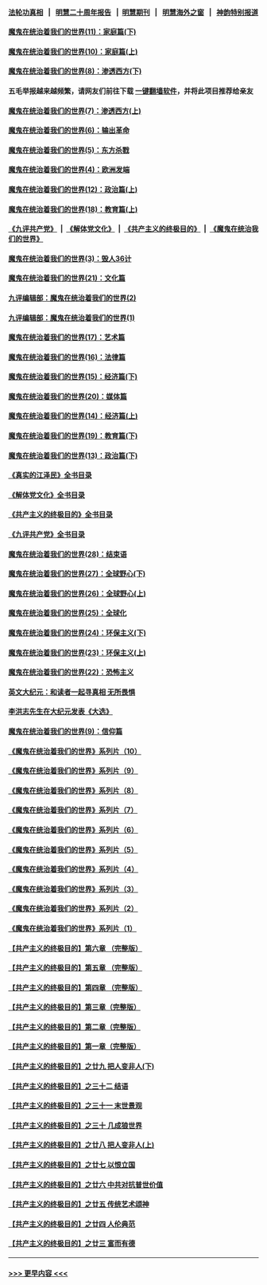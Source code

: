 #### [法轮功真相](https://github.com/gfw-breaker/truth/blob/master/README.md?t=0) &nbsp;&nbsp;|&nbsp;&nbsp; [明慧二十周年报告](https://github.com/gfw-breaker/mh-reports/blob/master/README.md?t=0) &nbsp;&nbsp;|&nbsp;&nbsp;[明慧期刊](https://github.com/gfw-breaker/mh-qikan) &nbsp;&nbsp;|&nbsp;&nbsp; [明慧海外之窗](https://github.com/gfw-breaker/mh-news/blob/master/README.md?t=0) &nbsp;&nbsp;|&nbsp;&nbsp; [神韵特别报道](https://github.com/gfw-breaker/mh-news/blob/master/shenyun.md?t=0)
#### [魔鬼在统治着我们的世界(11)：家庭篇(下)](../pages/nsc422/n10440961.md?t=01032143) 
#### [魔鬼在统治着我们的世界(10)：家庭篇(上)](../pages/nsc422/n10435448.md?t=01032143) 
#### [魔鬼在统治着我们的世界(8)：渗透西方(下)](../pages/nsc422/n10429603.md?t=01032143) 
#### 五毛举报越来越频繁，请网友们前往下载 [一键翻墙软件](https://github.com/gfw-breaker/ssr-accounts)，并将此项目推荐给亲友
#### [魔鬼在统治着我们的世界(7)：渗透西方(上)](../pages/nsc422/n10426013.md?t=01032143) 
#### [魔鬼在统治着我们的世界(6)：输出革命](../pages/nsc422/n10421536.md?t=01032143) 
#### [魔鬼在统治着我们的世界(5)：东方杀戮](../pages/nsc422/n10417707.md?t=01032143) 
#### [魔鬼在统治着我们的世界(4)：欧洲发端](../pages/nsc422/n10414890.md?t=01032143) 
#### [魔鬼在统治着我们的世界(12)：政治篇(上)](../pages/nsc422/n10444576.md?t=01032143) 
#### [魔鬼在统治着我们的世界(18)：教育篇(上)](../pages/nsc422/n10526970.md?t=01032143) 
#### [《九评共产党》](https://github.com/begood0513/9ping.md/blob/master/README.md) &nbsp;|&nbsp; [《解体党文化》](../../../../jtdwh.md/blob/master/README.md)  &nbsp;|&nbsp; [《共产主义的终极目的》](../../../../gczydzjmd.md/blob/master/README.md) &nbsp;|&nbsp; [《魔鬼在统治我们的世界》](../../../../mgztzwmdsj.md/blob/master/README.md) 
#### [魔鬼在统治着我们的世界(3)：毁人36计](../pages/nsc422/n10411583.md?t=01032143) 
#### [魔鬼在统治着我们的世界(21)：文化篇](../pages/nsc422/n10597706.md?t=01032143) 
#### [九评编辑部：魔鬼在统治着我们的世界(2)](../pages/nsc422/n10410036.md?t=01032143) 
#### [九评编辑部：魔鬼在统治着我们的世界(1)](../pages/nsc422/n10406825.md?t=01032143) 
#### [魔鬼在统治着我们的世界(17)：艺术篇](../pages/nsc422/n10499093.md?t=01032143) 
#### [魔鬼在统治着我们的世界(16)：法律篇](../pages/nsc422/n10485969.md?t=01032143) 
#### [魔鬼在统治着我们的世界(15)：经济篇(下)](../pages/nsc422/n10469975.md?t=01032143) 
#### [魔鬼在统治着我们的世界(20)：媒体篇](../pages/nsc422/n10586579.md?t=01032143) 
#### [魔鬼在统治着我们的世界(14)：经济篇(上)](../pages/nsc422/n10457370.md?t=01032143) 
#### [魔鬼在统治着我们的世界(19)：教育篇(下)](../pages/nsc422/n10564808.md?t=01032143) 
#### [魔鬼在统治着我们的世界(13)：政治篇(下)](../pages/nsc422/n10448270.md?t=01032143) 
#### [《真实的江泽民》全书目录](../pages/nsc422/n13721399.md?t=01032143) 
#### [《解体党文化》全书目录](../pages/nsc422/n13721157.md?t=01032143) 
#### [《共产主义的终极目的》全书目录](../pages/nsc422/n13721048.md?t=01032143) 
#### [《九评共产党》全书目录](../pages/nsc422/n13708085.md?t=01032143) 
#### [魔鬼在统治着我们的世界(28)：结束语](../pages/nsc422/n10936246.md?t=01032143) 
#### [魔鬼在统治着我们的世界(27)：全球野心(下)](../pages/nsc422/n10928319.md?t=01032143) 
#### [魔鬼在统治着我们的世界(26)：全球野心(上)](../pages/nsc422/n10900318.md?t=01032143) 
#### [魔鬼在统治着我们的世界(25)：全球化](../pages/nsc422/n10788205.md?t=01032143) 
#### [魔鬼在统治着我们的世界(24)：环保主义(下)](../pages/nsc422/n10695307.md?t=01032143) 
#### [魔鬼在统治着我们的世界(23)：环保主义(上)](../pages/nsc422/n10688613.md?t=01032143) 
#### [魔鬼在统治着我们的世界(22)：恐怖主义](../pages/nsc422/n10614727.md?t=01032143) 
#### [英文大纪元：和读者一起寻真相 无所畏惧](../pages/nsc422/n12542027.md?t=01032143) 
#### [李洪志先生在大纪元发表《大选》](../pages/nsc422/n12534746.md?t=01032143) 
#### [魔鬼在统治着我们的世界(9)：信仰篇](../pages/nsc422/n10432159.md?t=01032143) 
#### [《魔鬼在统治着我们的世界》系列片（10）](../pages/nsc422/n12292670.md?t=01032143) 
#### [《魔鬼在统治着我们的世界》系列片（9）](../pages/nsc422/n12290859.md?t=01032143) 
#### [《魔鬼在统治着我们的世界》系列片（8）](../pages/nsc422/n12287445.md?t=01032143) 
#### [《魔鬼在统治着我们的世界》系列片（7）](../pages/nsc422/n12283425.md?t=01032143) 
#### [《魔鬼在统治着我们的世界》系列片（6）](../pages/nsc422/n12282314.md?t=01032143) 
#### [《魔鬼在统治着我们的世界》系列片（5）](../pages/nsc422/n12281419.md?t=01032143) 
#### [《魔鬼在统治着我们的世界》系列片（4）](../pages/nsc422/n12274024.md?t=01032143) 
#### [《魔鬼在统治着我们的世界》系列片（3）](../pages/nsc422/n12271322.md?t=01032143) 
#### [《魔鬼在统治着我们的世界》系列片（2）](../pages/nsc422/n12269049.md?t=01032143) 
#### [《魔鬼在统治着我们的世界》系列片（1）](../pages/nsc422/n12267575.md?t=01032143) 
#### [【共产主义的终极目的】第六章 （完整版）](../pages/nsc422/n11428913.md?t=01032143) 
#### [【共产主义的终极目的】第五章 （完整版）](../pages/nsc422/n11428912.md?t=01032143) 
#### [【共产主义的终极目的】第四章 （完整版）](../pages/nsc422/n11428907.md?t=01032143) 
#### [【共产主义的终极目的】第三章（完整版）](../pages/nsc422/n11428848.md?t=01032143) 
#### [【共产主义的终极目的】第二章（完整版）](../pages/nsc422/n11428831.md?t=01032143) 
#### [【共产主义的终极目的】第一章（完整版）](../pages/nsc422/n11417651.md?t=01032143) 
#### [【共产主义的终极目的】之廿九 把人变非人(下)](../pages/nsc422/n11344140.md?t=01032143) 
#### [【共产主义的终极目的】之三十二 结语](../pages/nsc422/n11360535.md?t=01032143) 
#### [【共产主义的终极目的】之三十一 末世景观](../pages/nsc422/n11351129.md?t=01032143) 
#### [【共产主义的终极目的】之三十 几成狼世界](../pages/nsc422/n11348280.md?t=01032143) 
#### [【共产主义的终极目的】之廿八 把人变非人(上)](../pages/nsc422/n11340492.md?t=01032143) 
#### [【共产主义的终极目的】之廿七 以恨立国](../pages/nsc422/n11336944.md?t=01032143) 
#### [【共产主义的终极目的】之廿六 中共对抗普世价值](../pages/nsc422/n11324785.md?t=01032143) 
#### [【共产主义的终极目的】之廿五 传统艺术颂神](../pages/nsc422/n11296396.md?t=01032143) 
#### [【共产主义的终极目的】之廿四 人伦典范](../pages/nsc422/n11296397.md?t=01032143) 
#### [【共产主义的终极目的】之廿三 富而有德](../pages/nsc422/n11283598.md?t=01032143) 

----
#### [ >>> 更早内容 <<< ](../indexes/nsc422-earlier.md)
